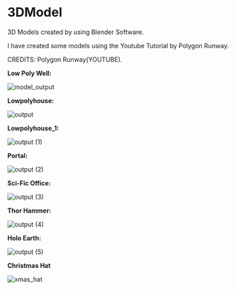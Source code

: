 # 3DModel
3D Models created by using Blender Software.

I have created some models using the Youtube Tutorial by Polygon Runway.

CREDITS: Polygon Runway(YOUTUBE).

**Low Poly Well:**

![model_output](https://user-images.githubusercontent.com/53465280/148072697-d4665f97-3436-4bf1-bb42-f0a8737d529c.png)

**Lowpolyhouse:**

![output](https://user-images.githubusercontent.com/53465280/148169814-9c2af0ff-9ad8-4a6a-8571-e456554134c7.png)

**Lowpolyhouse_1:**

![output (1)](https://user-images.githubusercontent.com/53465280/148169976-4fe0cff5-f8c9-4d42-94d3-e507a9432929.png)

**Portal:**

![output (2)](https://user-images.githubusercontent.com/53465280/148195221-273e2c54-7f00-42c2-8104-5814da1c4722.png)

**Sci-Fic Office:**

![output (3)](https://user-images.githubusercontent.com/53465280/148202302-8ec2e989-fe88-479e-a180-0453bea1c34f.png)

**Thor Hammer:**

![output (4)](https://user-images.githubusercontent.com/53465280/148278970-4eb4d870-d701-4eae-ab6c-1b2415a37507.png)

**Holo Earth:**

![output (5)](https://user-images.githubusercontent.com/53465280/148281847-0963614b-6978-4bf5-a807-9081c9754c7c.png)

**Christmas Hat**

![xmas_hat](https://user-images.githubusercontent.com/53465280/148779335-0be00d1e-8896-426e-ae8e-d0078492fad0.png)
